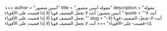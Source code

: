 +++
author = "أنيس منصور"
title = "مقولة أنيس منصور"
description = "مقولة أنيس منصور: أنت لا تجعل الضعيف قويا إلا إذا قضيت على الأقوياء."
quote = '''أنت لا تجعل الضعيف قويا إلا إذا قضيت على الأقوياء.''' 
slug = "أنت-لا-تجعل-الضعيف-قويا-إلا-إذا-قضيت-على-الأقوياء"
+++
أنت لا تجعل الضعيف قويا إلا إذا قضيت على الأقوياء.
